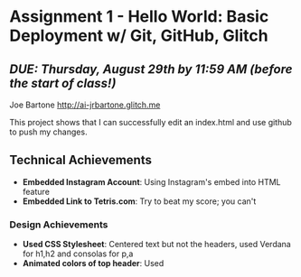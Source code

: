Assignment 1 - Hello World: Basic Deployment w/ Git, GitHub, Glitch
===

*DUE: Thursday, August 29th by 11:59 AM (before the start of class!)*  
---

Joe Bartone
http://ai-jrbartone.glitch.me

This project shows that I can successfully edit an index.html and use github to push my changes.

## Technical Achievements
- **Embedded Instagram Account**: Using Instagram's embed into HTML feature
- **Embedded Link to Tetris.com**: Try to beat my score; you can't

### Design Achievements
- **Used CSS Stylesheet**: Centered text but not the headers, used Verdana for h1,h2 and consolas for p,a
- **Animated colors of top header**: Used 


